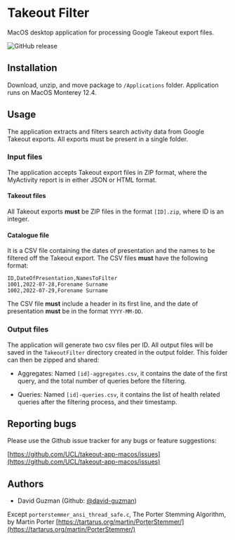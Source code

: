 # Takeout Filter

MacOS desktop application for processing Google Takeout export files.

![GitHub release](https://img.shields.io/github/release/UCL/takeout-app-macos.svg)

## Installation

Download, unzip, and move package to `/Applications` folder. Application runs on MacOS Monterey 12.4.

## Usage

The application extracts and filters search activity data from Google Takeout exports. All exports must be present in a single folder.

### Input files

The application accepts Takeout export files in ZIP format, where the MyActivity report is in either JSON or HTML format.

#### Takeout files

All Takeout exports **must** be ZIP files in the format `[ID].zip`, where ID is an integer.

#### Catalogue file

It is a CSV file containing the dates of presentation and the names to be filtered off the Takeout export.
The CSV files **must** have the following format:

```
ID,DateOfPresentation,NamesToFilter
1001,2022-07-28,Forename Surname
1002,2022-07-29,Forename Surname
```

The CSV file **must** include a header in its first line, and the date of presentation **must** be in the format `YYYY-MM-DD`.

### Output files

The application will generate two csv files per ID. All output files will be saved in the `TakeoutFilter` directory created in the output folder. This folder can then be zipped and shared:

- Aggregates: Named `[id]-aggregates.csv`, it contains the date of the first query, and the total number of queries before the filtering.

- Queries: Named `[id]-queries.csv`, it contains the list of health related queries after the filtering process, and their timestamp.


## Reporting bugs

Please use the Github issue tracker for any bugs or feature suggestions:

[https://github.com/UCL/takeout-app-macos/issues](https://github.com/UCL/takeout-app-macos/issues)


## Authors

- David Guzman (Github: [@david-guzman](https://github.com/david-guzman))

Except `porterstemmer_ansi_thread_safe.c`, The Porter Stemming Algorithm, by Martin Porter [https://tartarus.org/martin/PorterStemmer/](https://tartarus.org/martin/PorterStemmer/)
